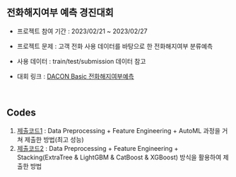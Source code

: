 ## 전화해지여부 예측 경진대회
- 프로젝트 참여 기간 : 2023/02/21 ~ 2023/02/27

- 프로젝트 문제 : 고객 전화 사용 데이터를 바탕으로 한 전화해지여부 분류예측

- 사용 데이터 : train/test/submission 데이터 참고

- 대회 링크 : [DACON Basic 전화해지여부예측](https://dacon.io/competitions/official/236075/overview/description)
<br/>

## Codes
1. [제출코드1](cal_cancel_real.ipynb) : Data Preprocessing + Feature Engineering + AutoML 과정을 거쳐 제출한 방법(최고 성능)
2. [제출코드2](cal_cancel_real_2.ipynb) : Data Preprocessing + Feature Engineering + Stacking(ExtraTree & LightGBM & CatBoost & XGBoost) 방식을 활용하여 제출한 방법